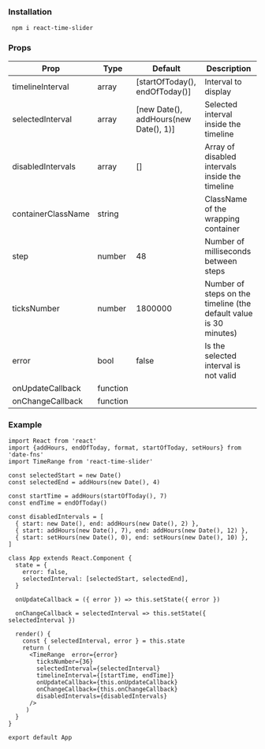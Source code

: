 ### Installation

     npm i react-time-slider
### Props

| Prop | Type | Default | Description|
|--|--|--|--|
| timelineInterval | array |[startOfToday(), endOfToday()]|Interval to display|
|selectedInterval|array|[new Date(), addHours(new Date(), 1)]|Selected interval inside the timeline|
|disabledIntervals|array|[]|Array of disabled intervals inside the timeline|
|containerClassName|string||ClassName of the wrapping container|
|step|number|48|Number of milliseconds between steps|
|ticksNumber|number|1800000|Number of steps on the timeline (the default value is 30 minutes)|
|error|bool|false|Is the selected interval is not valid|
|onUpdateCallback|function|||
|onChangeCallback|function|||
### Example

    import React from 'react'  
    import {addHours, endOfToday, format, startOfToday, setHours} from 'date-fns'  
    import TimeRange from 'react-time-slider'  
      
    const selectedStart = new Date()
    const selectedEnd = addHours(new Date(), 4)
      
    const startTime = addHours(startOfToday(), 7)  
    const endTime = endOfToday()

	const disabledIntervals = [  
      { start: new Date(), end: addHours(new Date(), 2) },  
      { start: addHours(new Date(), 7), end: addHours(new Date(), 12) },
      { start: setHours(new Date(), 0), end: setHours(new Date(), 10) },
    ]
      
    class App extends React.Component {  
      state = {  
        error: false,  
	    selectedInterval: [selectedStart, selectedEnd],  
      }  
      
      onUpdateCallback = ({ error }) => this.setState({ error })  
      
      onChangeCallback = selectedInterval => this.setState({ selectedInterval })  
      
      render() {  
        const { selectedInterval, error } = this.state  
	    return (  
          <TimeRange  error={error}  
            ticksNumber={36}  
            selectedInterval={selectedInterval}  
            timelineInterval={[startTime, endTime]}  
            onUpdateCallback={this.onUpdateCallback}  
            onChangeCallback={this.onChangeCallback}
            disabledIntervals={disabledIntervals}  
          />
         )  
      }  
    }  
      
    export default App
